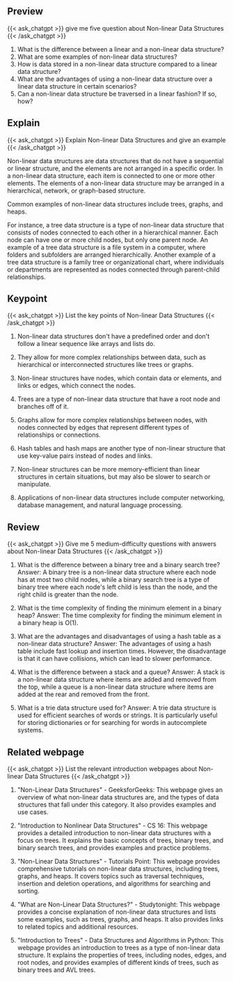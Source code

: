 ## Preview
{{< ask_chatgpt >}}
give me five question about Non-linear Data Structures
{{< /ask_chatgpt >}}



1. What is the difference between a linear and a non-linear data structure?
2. What are some examples of non-linear data structures?
3. How is data stored in a non-linear data structure compared to a linear data structure?
4. What are the advantages of using a non-linear data structure over a linear data structure in certain scenarios?
5. Can a non-linear data structure be traversed in a linear fashion? If so, how?   

## Explain
{{< ask_chatgpt >}}
Explain Non-linear Data Structures and give an example
{{< /ask_chatgpt >}}



Non-linear data structures are data structures that do not have a sequential or linear structure, and the elements are not arranged in a specific order. In a non-linear data structure, each item is connected to one or more other elements. The elements of a non-linear data structure may be arranged in a hierarchical, network, or graph-based structure.

Common examples of non-linear data structures include trees, graphs, and heaps. 

For instance, a tree data structure is a type of non-linear data structure that consists of nodes connected to each other in a hierarchical manner. Each node can have one or more child nodes, but only one parent node. An example of a tree data structure is a file system in a computer, where folders and subfolders are arranged hierarchically. Another example of a tree data structure is a family tree or organizational chart, where individuals or departments are represented as nodes connected through parent-child relationships.   

## Keypoint
{{< ask_chatgpt >}}
List the key points of Non-linear Data Structures
{{< /ask_chatgpt >}}



1. Non-linear data structures don't have a predefined order and don't follow a linear sequence like arrays and lists do. 

2. They allow for more complex relationships between data, such as hierarchical or interconnected structures like trees or graphs. 

3. Non-linear structures have nodes, which contain data or elements, and links or edges, which connect the nodes. 

4. Trees are a type of non-linear data structure that have a root node and branches off of it. 

5. Graphs allow for more complex relationships between nodes, with nodes connected by edges that represent different types of relationships or connections. 

6. Hash tables and hash maps are another type of non-linear structure that use key-value pairs instead of nodes and links. 

7. Non-linear structures can be more memory-efficient than linear structures in certain situations, but may also be slower to search or manipulate. 

8. Applications of non-linear data structures include computer networking, database management, and natural language processing.   

## Review
{{< ask_chatgpt >}}
Give me 5 medium-difficulty questions with answers about Non-linear Data Structures
{{< /ask_chatgpt >}}



1. What is the difference between a binary tree and a binary search tree?
Answer: A binary tree is a non-linear data structure where each node has at most two child nodes, while a binary search tree is a type of binary tree where each node's left child is less than the node, and the right child is greater than the node.

2. What is the time complexity of finding the minimum element in a binary heap?
Answer: The time complexity for finding the minimum element in a binary heap is O(1).

3. What are the advantages and disadvantages of using a hash table as a non-linear data structure?
Answer: The advantages of using a hash table include fast lookup and insertion times. However, the disadvantage is that it can have collisions, which can lead to slower performance.

4. What is the difference between a stack and a queue?
Answer: A stack is a non-linear data structure where items are added and removed from the top, while a queue is a non-linear data structure where items are added at the rear and removed from the front.

5. What is a trie data structure used for?
Answer: A trie data structure is used for efficient searches of words or strings. It is particularly useful for storing dictionaries or for searching for words in autocomplete systems.   

## Related webpage
{{< ask_chatgpt >}}
List the relevant introduction webpages about Non-linear Data Structures
{{< /ask_chatgpt >}}



1. "Non-Linear Data Structures" - GeeksforGeeks: This webpage gives an overview of what non-linear data structures are, and the types of data structures that fall under this category. It also provides examples and use cases.

2. "Introduction to Nonlinear Data Structures" - CS 16: This webpage provides a detailed introduction to non-linear data structures with a focus on trees. It explains the basic concepts of trees, binary trees, and binary search trees, and provides examples and practice problems.

3. "Non-Linear Data Structures" - Tutorials Point: This webpage provides comprehensive tutorials on non-linear data structures, including trees, graphs, and heaps. It covers topics such as traversal techniques, insertion and deletion operations, and algorithms for searching and sorting.

4. "What are Non-Linear Data Structures?" - Studytonight: This webpage provides a concise explanation of non-linear data structures and lists some examples, such as trees, graphs, and heaps. It also provides links to related topics and additional resources.

5. "Introduction to Trees" - Data Structures and Algorithms in Python: This webpage provides an introduction to trees as a type of non-linear data structure. It explains the properties of trees, including nodes, edges, and root nodes, and provides examples of different kinds of trees, such as binary trees and AVL trees.   

